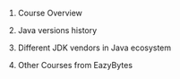 
1. Course Overview

2. Java versions history

3. Different JDK vendors in Java ecosystem

4. Other Courses from EazyBytes 